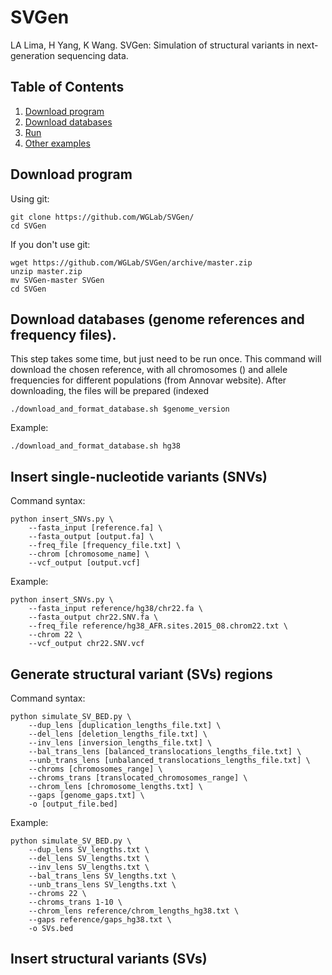 # SVGen

LA Lima, H Yang, K Wang. SVGen: Simulation of structural variants in next-generation sequencing data.

<!--
![SVGen workflow](images/svgen_workflow.png?raw=true "SVGen workflow")
-->

## Table of Contents
1. [Download program](#download-program)
2. [Download databases](#databases)
3. [Run](#run)
4. [Other examples](#other-examples)

## Download program

Using git:

	git clone https://github.com/WGLab/SVGen/
	cd SVGen
	
If you don't use git:

	wget https://github.com/WGLab/SVGen/archive/master.zip
	unzip master.zip
	mv SVGen-master SVGen
	cd SVGen

## Download databases (genome references and frequency files).

This step takes some time, but just need to be run once. This command will download the chosen reference, with all chromosomes () and allele frequencies for different populations (from Annovar website). After downloading, the files will be prepared (indexed
	

	
	./download_and_format_database.sh $genome_version
	
Example:
	
	
	./download_and_format_database.sh hg38
	
## Insert single-nucleotide variants (SNVs)

Command syntax:	

	python insert_SNVs.py \
        --fasta_input [reference.fa] \
        --fasta_output [output.fa] \
        --freq_file [frequency_file.txt] \
        --chrom [chromosome_name] \
        --vcf_output [output.vcf]
	

Example:

	python insert_SNVs.py \
        --fasta_input reference/hg38/chr22.fa \
        --fasta_output chr22.SNV.fa \
        --freq_file reference/hg38_AFR.sites.2015_08.chrom22.txt \
        --chrom 22 \
        --vcf_output chr22.SNV.vcf


## Generate structural variant (SVs) regions

Command syntax:

    python simulate_SV_BED.py \
        --dup_lens [duplication_lengths_file.txt] \
        --del_lens [deletion_lengths_file.txt] \
        --inv_lens [inversion_lengths_file.txt] \
        --bal_trans_lens [balanced_translocations_lengths_file.txt] \
        --unb_trans_lens [unbalanced_translocations_lengths_file.txt] \
        --chroms [chromosomes_range] \
        --chroms_trans [translocated_chromosomes_range] \
        --chrom_lens [chromosome_lengths.txt] \
        --gaps [genome_gaps.txt] \
        -o [output_file.bed]


Example:

    python simulate_SV_BED.py \
        --dup_lens SV_lengths.txt \
        --del_lens SV_lengths.txt \
        --inv_lens SV_lengths.txt \
        --bal_trans_lens SV_lengths.txt \
        --unb_trans_lens SV_lengths.txt \
        --chroms 22 \
        --chroms_trans 1-10 \
        --chrom_lens reference/chrom_lengths_hg38.txt \
        --gaps reference/gaps_hg38.txt \
        -o SVs.bed
        
## Insert structural variants (SVs)



	